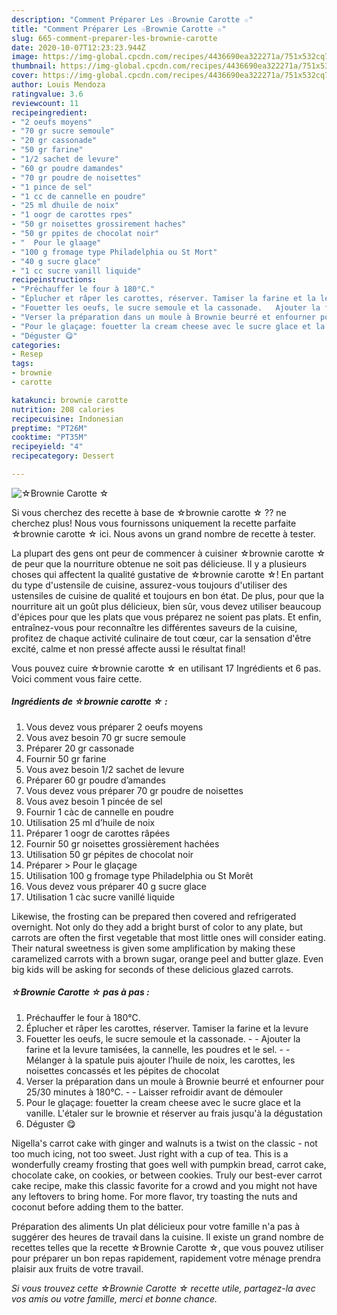 ```yaml
---
description: "Comment Préparer Les ☆Brownie Carotte ☆"
title: "Comment Préparer Les ☆Brownie Carotte ☆"
slug: 665-comment-preparer-les-brownie-carotte
date: 2020-10-07T12:23:23.944Z
image: https://img-global.cpcdn.com/recipes/4436690ea322271a/751x532cq70/☆brownie-carotte-☆-photo-principale-de-la-recette.jpg
thumbnail: https://img-global.cpcdn.com/recipes/4436690ea322271a/751x532cq70/☆brownie-carotte-☆-photo-principale-de-la-recette.jpg
cover: https://img-global.cpcdn.com/recipes/4436690ea322271a/751x532cq70/☆brownie-carotte-☆-photo-principale-de-la-recette.jpg
author: Louis Mendoza
ratingvalue: 3.6
reviewcount: 11
recipeingredient:
- "2 oeufs moyens"
- "70 gr sucre semoule"
- "20 gr cassonade"
- "50 gr farine"
- "1/2 sachet de levure"
- "60 gr poudre damandes"
- "70 gr poudre de noisettes"
- "1 pince de sel"
- "1 cc de cannelle en poudre"
- "25 ml dhuile de noix"
- "1 oogr de carottes rpes"
- "50 gr noisettes grossirement haches"
- "50 gr ppites de chocolat noir"
- "  Pour le glaage"
- "100 g fromage type Philadelphia ou St Mort"
- "40 g sucre glace"
- "1 cc sucre vanill liquide"
recipeinstructions:
- "Préchauffer le four à 180°C."
- "Éplucher et râper les carottes, réserver. Tamiser la farine et la levure"
- "Fouetter les oeufs, le sucre semoule et la cassonade.   Ajouter la farine et la levure tamisées, la cannelle, les poudres et le sel.  Mélanger à la spatule puis ajouter l’huile de noix, les carottes, les noisettes concassés et les pépites de chocolat"
- "Verser la préparation dans un moule à Brownie beurré et enfourner pour 25/30 minutes à 180°C.   Laisser refroidir avant de démouler"
- "Pour le glaçage: fouetter la cream cheese avec le sucre glace et la vanille. L&#39;étaler sur le brownie et réserver au frais jusqu&#39;à la dégustation"
- "Déguster 😋"
categories:
- Resep
tags:
- brownie
- carotte

katakunci: brownie carotte 
nutrition: 208 calories
recipecuisine: Indonesian
preptime: "PT26M"
cooktime: "PT35M"
recipeyield: "4"
recipecategory: Dessert

---
```



![☆Brownie Carotte ☆](https://img-global.cpcdn.com/recipes/4436690ea322271a/751x532cq70/☆brownie-carotte-☆-photo-principale-de-la-recette.jpg)

Si vous cherchez des recette à base de ☆brownie carotte ☆ ?? ne cherchez plus! Nous vous fournissons uniquement la recette parfaite ☆brownie carotte ☆ ici. Nous avons un grand nombre de recette à tester.

La plupart des gens ont peur de commencer à cuisiner ☆brownie carotte ☆ de peur que la nourriture obtenue ne soit pas délicieuse. Il y a plusieurs choses qui affectent la qualité gustative de ☆brownie carotte ☆! En partant du type d'ustensile de cuisine, assurez-vous toujours d'utiliser des ustensiles de cuisine de qualité et toujours en bon état. De plus, pour que la nourriture ait un goût plus délicieux, bien sûr, vous devez utiliser beaucoup d'épices pour que les plats que vous préparez ne soient pas plats. Et enfin, entraînez-vous pour reconnaître les différentes saveurs de la cuisine, profitez de chaque activité culinaire de tout cœur, car la sensation d'être excité, calme et non pressé affecte aussi le résultat final!

<!--inarticleads1-->

Vous pouvez cuire ☆brownie carotte ☆ en utilisant 17 Ingrédients et 6 pas. Voici comment vous faire cette.

##### Ingrédients de ☆brownie carotte ☆ :

1. Vous devez vous préparer 2 oeufs moyens
1. Vous avez besoin 70 gr sucre semoule
1. Préparer 20 gr cassonade
1. Fournir 50 gr farine
1. Vous avez besoin 1/2 sachet de levure
1. Préparer 60 gr poudre d’amandes
1. Vous devez vous préparer 70 gr poudre de noisettes
1. Vous avez besoin 1 pincée de sel
1. Fournir 1 càc de cannelle en poudre
1. Utilisation 25 ml d’huile de noix
1. Préparer 1 oogr de carottes râpées
1. Fournir 50 gr noisettes grossièrement hachées
1. Utilisation 50 gr pépites de chocolat noir
1. Préparer  &gt; Pour le glaçage
1. Utilisation 100 g fromage type Philadelphia ou St Morêt
1. Vous devez vous préparer 40 g sucre glace
1. Utilisation 1 càc sucre vanillé liquide


Likewise, the frosting can be prepared then covered and refrigerated overnight. Not only do they add a bright burst of color to any plate, but carrots are often the first vegetable that most little ones will consider eating. Their natural sweetness is given some amplification by making these caramelized carrots with a brown sugar, orange peel and butter glaze. Even big kids will be asking for seconds of these delicious glazed carrots. 

<!--inarticleads2-->

##### ☆Brownie Carotte ☆ pas à pas :

1. Préchauffer le four à 180°C.
1. Éplucher et râper les carottes, réserver. Tamiser la farine et la levure
1. Fouetter les oeufs, le sucre semoule et la cassonade.  -  - Ajouter la farine et la levure tamisées, la cannelle, les poudres et le sel. -  - Mélanger à la spatule puis ajouter l’huile de noix, les carottes, les noisettes concassés et les pépites de chocolat
1. Verser la préparation dans un moule à Brownie beurré et enfourner pour 25/30 minutes à 180°C.  -  - Laisser refroidir avant de démouler
1. Pour le glaçage: fouetter la cream cheese avec le sucre glace et la vanille. L&#39;étaler sur le brownie et réserver au frais jusqu&#39;à la dégustation
1. Déguster 😋


Nigella&#39;s carrot cake with ginger and walnuts is a twist on the classic - not too much icing, not too sweet. Just right with a cup of tea. This is a wonderfully creamy frosting that goes well with pumpkin bread, carrot cake, chocolate cake, on cookies, or between cookies. Truly our best-ever carrot cake recipe, make this classic favorite for a crowd and you might not have any leftovers to bring home. For more flavor, try toasting the nuts and coconut before adding them to the batter. 

<!--inarticleads1-->

<p>
Préparation des aliments Un plat délicieux pour votre famille n'a pas à suggérer des heures de travail dans la cuisine. Il existe un grand nombre de recettes telles que la recette ☆Brownie Carotte ☆, que vous pouvez utiliser pour préparer un bon repas rapidement, rapidement votre ménage prendra plaisir aux fruits de votre travail.
</p>

<p>
<i>Si vous trouvez cette ☆Brownie Carotte ☆ recette utile, partagez-la avec vos amis ou votre famille, merci et bonne chance.</i>
</p>
